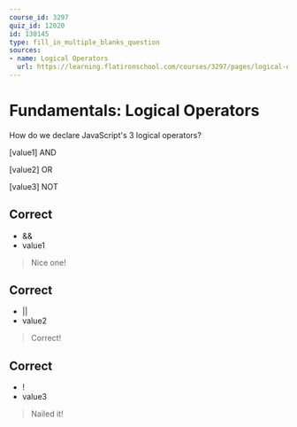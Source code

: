 ```yaml
---
course_id: 3297
quiz_id: 12020
id: 130145
type: fill_in_multiple_blanks_question
sources:
- name: Logical Operators
  url: https://learning.flatironschool.com/courses/3297/pages/logical-operators?module_item_id=143560
---
```


# Fundamentals: Logical Operators

How do we declare JavaScript's 3 logical operators?&nbsp;

[value1] AND

[value2] OR

[value3] NOT

## Correct

- &&
- value1

> Nice one!

## Correct

- ||
- value2

> Correct!

## Correct

- !
- value3

> Nailed it!
